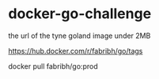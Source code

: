 # docker-go-challenge

the url of the tyne goland image under 2MB

https://hub.docker.com/r/fabribh/go/tags

docker pull fabribh/go:prod
